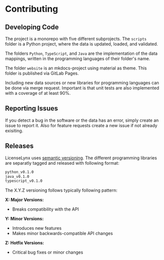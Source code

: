 # Contributing

## Developing Code

The project is a monorepo with five different subprojects.
The ``scripts`` folder is a Python project, where the data is updated, loaded, and validated.

The folders ``Python``, ``TypeScript``, and ``Java`` are the implementation of the data mappings, written in the programming languages of their folder's name.

The folder ``website`` is an mkdocs-project using material as theme.
This folder is published via GitLab Pages.

Including new data sources or new libraries for programming languages can be done via merge request.
Important is that unit tests are also implemented with a coverage of at least 90%.

## Reporting Issues

If you detect a bug in the software or the data has an error, simply create an issue to report it.
Also for feature requests create a new issue if not already exisiting.

## Releases

LicenseLynx uses [semantic versioning](https://semver.org).
The different programming libraries are separatly tagged and released with following format:

```bash
python_v0.1.0
java_v0.1.0
typescript_v0.1.0
```

The X.Y.Z versioning follows typically following pattern:

**X: Major Versions:**

- Breaks compatibility with the API

**Y: Minor Versions:**

- Introduces new features
- Makes minor backwards-compatible API changes

**Z: Hotfix Versions:**

- Critical bug fixes or minor changes
